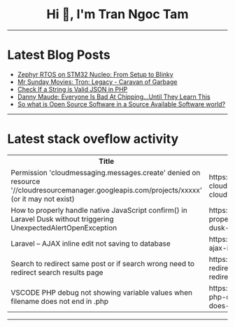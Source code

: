 <h1 align="center">Hi 👋, I'm Tran Ngoc Tam</h1>

---

# Latest Blog Posts 
<!-- BLOG-POST-LIST:START -->
- [Zephyr RTOS on STM32 Nucleo: From Setup to Blinky](https://dev.to/ripan030/zephyr-rtos-on-stm32-nucleo-from-setup-to-blinky-43f1)
- [Mr Sunday Movies: Tron: Legacy - Caravan of Garbage](https://dev.to/popcorn_movies/mr-sunday-movies-tron-legacy-caravan-of-garbage-23li)
- [Check If a String is Valid JSON in PHP](https://dev.to/ashallendesign/check-if-a-string-is-valid-json-in-php-26fe)
- [Danny Maude: Everyone Is Bad At Chipping...Until They Learn This](https://dev.to/youtube_golf/danny-maude-everyone-is-bad-at-chippinguntil-they-learn-this-943)
- [So what is Open Source Software in a Source Available Software world?](https://dev.to/unsungnovelty/so-what-is-open-source-software-in-a-source-available-software-world-3cib)
<!-- BLOG-POST-LIST:END -->

---

# Latest stack oveflow activity
<table>
  <tr><th>Title</th><th>Link</th></tr>
  <!-- STACKOVERFLOW:START --><tr><td>Permission &#39;cloudmessaging.messages.create&#39; denied on resource &#39;//cloudresourcemanager.googleapis.com/projects/xxxxx&#39; &lpar;or it may not exist&rpar;</td><td>https://stackoverflow.com/questions/79794877/permission-cloudmessaging-messages-create-denied-on-resource-cloudresourcem</td></tr><tr><td>How to properly handle native JavaScript confirm&lpar;&rpar; in Laravel Dusk without triggering UnexpectedAlertOpenException</td><td>https://stackoverflow.com/questions/79794862/how-to-properly-handle-native-javascript-confirm-in-laravel-dusk-without-trigg</td></tr><tr><td>Laravel – AJAX inline edit not saving to database</td><td>https://stackoverflow.com/questions/79794414/laravel-ajax-inline-edit-not-saving-to-database</td></tr><tr><td>Search to redirect same post or if search wrong need to redirect search results page</td><td>https://stackoverflow.com/questions/79794412/search-to-redirect-same-post-or-if-search-wrong-need-to-redirect-search-results</td></tr><tr><td>VSCODE PHP debug not showing variable values when filename does not end in .php</td><td>https://stackoverflow.com/questions/79794311/vscode-php-debug-not-showing-variable-values-when-filename-does-not-end-in-php</td></tr><!-- STACKOVERFLOW:END -->
</table>

---


